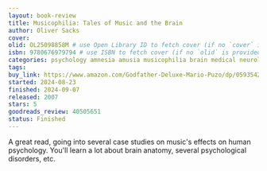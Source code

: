 ```yaml
---
layout: book-review
title: Musicophilia: Tales of Music and the Brain
author: Oliver Sacks
cover: 
olid: OL25098858M # use Open Library ID to fetch cover (if no `cover` is provided)
isbn: 9780676979794 # use ISBN to fetch cover (if no `olid` is provided, dashes are optional)
categories: psychology amnesia amusia musicophilia brain medical neurology psychiatry neuropsychology music
tags: 
buy_link: https://www.amazon.com/Godfather-Deluxe-Mario-Puzo/dp/0593542592](https://www.amazon.com/Musicophilia-Tales-Music-Oliver-Sacks/dp/1400040817/ref=tmm_hrd_swatch_0?_encoding=UTF8&qid=&sr=
started: 2024-08-23
finished: 2024-09-07
released: 2007
stars: 5
goodreads_review: 40505651
status: Finished
---
```

A great read, going into several case studies on music's effects on human psychology. You'll learn a lot about brain anatomy, several psychological disorders, etc.
